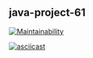 ## java-project-61
[![Maintainability](https://api.codeclimate.com/v1/badges/e81546508c29ddde0b1b/maintainability)](https://codeclimate.com/github/Asterroth/java-project-61/maintainability)

[![asciicast](https://asciinema.org/a/Pvd0EdRjXo5jdyo2ppfSY8X2L.svg)](https://asciinema.org/a/Pvd0EdRjXo5jdyo2ppfSY8X2L)
